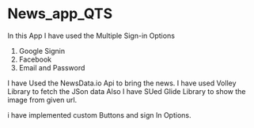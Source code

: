 # News_app_QTS
In this App I have used the Multiple Sign-in Options 
1. Google Signin
2. Facebook
3. Email and Password

I have Used the NewsData.io Api to bring the news.
I have used Volley Library to fetch the JSon data 
Also I have SUed Glide Library to show the image from given url.

i have implemented custom Buttons and sign In Options.
